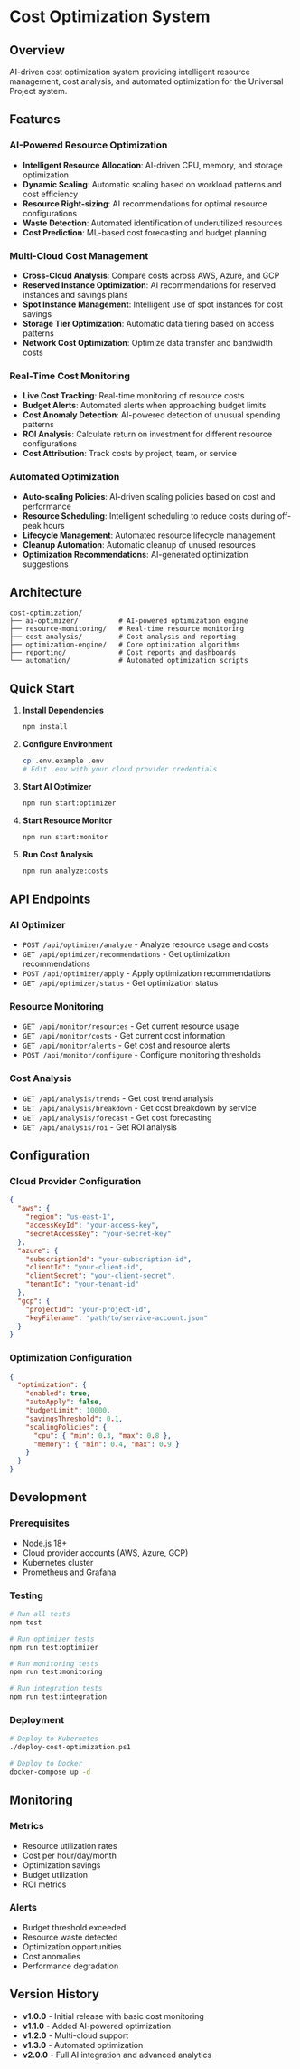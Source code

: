 # Cost Optimization System

## Overview
AI-driven cost optimization system providing intelligent resource management, cost analysis, and automated optimization for the Universal Project system.

## Features

### AI-Powered Resource Optimization
- **Intelligent Resource Allocation**: AI-driven CPU, memory, and storage optimization
- **Dynamic Scaling**: Automatic scaling based on workload patterns and cost efficiency
- **Resource Right-sizing**: AI recommendations for optimal resource configurations
- **Waste Detection**: Automated identification of underutilized resources
- **Cost Prediction**: ML-based cost forecasting and budget planning

### Multi-Cloud Cost Management
- **Cross-Cloud Analysis**: Compare costs across AWS, Azure, and GCP
- **Reserved Instance Optimization**: AI recommendations for reserved instances and savings plans
- **Spot Instance Management**: Intelligent use of spot instances for cost savings
- **Storage Tier Optimization**: Automatic data tiering based on access patterns
- **Network Cost Optimization**: Optimize data transfer and bandwidth costs

### Real-Time Cost Monitoring
- **Live Cost Tracking**: Real-time monitoring of resource costs
- **Budget Alerts**: Automated alerts when approaching budget limits
- **Cost Anomaly Detection**: AI-powered detection of unusual spending patterns
- **ROI Analysis**: Calculate return on investment for different resource configurations
- **Cost Attribution**: Track costs by project, team, or service

### Automated Optimization
- **Auto-scaling Policies**: AI-driven scaling policies based on cost and performance
- **Resource Scheduling**: Intelligent scheduling to reduce costs during off-peak hours
- **Lifecycle Management**: Automated resource lifecycle management
- **Cleanup Automation**: Automatic cleanup of unused resources
- **Optimization Recommendations**: AI-generated optimization suggestions

## Architecture

```
cost-optimization/
├── ai-optimizer/          # AI-powered optimization engine
├── resource-monitoring/   # Real-time resource monitoring
├── cost-analysis/         # Cost analysis and reporting
├── optimization-engine/   # Core optimization algorithms
├── reporting/             # Cost reports and dashboards
└── automation/            # Automated optimization scripts
```

## Quick Start

1. **Install Dependencies**
   ```bash
   npm install
   ```

2. **Configure Environment**
   ```bash
   cp .env.example .env
   # Edit .env with your cloud provider credentials
   ```

3. **Start AI Optimizer**
   ```bash
   npm run start:optimizer
   ```

4. **Start Resource Monitor**
   ```bash
   npm run start:monitor
   ```

5. **Run Cost Analysis**
   ```bash
   npm run analyze:costs
   ```

## API Endpoints

### AI Optimizer
- `POST /api/optimizer/analyze` - Analyze resource usage and costs
- `GET /api/optimizer/recommendations` - Get optimization recommendations
- `POST /api/optimizer/apply` - Apply optimization recommendations
- `GET /api/optimizer/status` - Get optimization status

### Resource Monitoring
- `GET /api/monitor/resources` - Get current resource usage
- `GET /api/monitor/costs` - Get current cost information
- `GET /api/monitor/alerts` - Get cost and resource alerts
- `POST /api/monitor/configure` - Configure monitoring thresholds

### Cost Analysis
- `GET /api/analysis/trends` - Get cost trend analysis
- `GET /api/analysis/breakdown` - Get cost breakdown by service
- `GET /api/analysis/forecast` - Get cost forecasting
- `GET /api/analysis/roi` - Get ROI analysis

## Configuration

### Cloud Provider Configuration
```json
{
  "aws": {
    "region": "us-east-1",
    "accessKeyId": "your-access-key",
    "secretAccessKey": "your-secret-key"
  },
  "azure": {
    "subscriptionId": "your-subscription-id",
    "clientId": "your-client-id",
    "clientSecret": "your-client-secret",
    "tenantId": "your-tenant-id"
  },
  "gcp": {
    "projectId": "your-project-id",
    "keyFilename": "path/to/service-account.json"
  }
}
```

### Optimization Configuration
```json
{
  "optimization": {
    "enabled": true,
    "autoApply": false,
    "budgetLimit": 10000,
    "savingsThreshold": 0.1,
    "scalingPolicies": {
      "cpu": { "min": 0.3, "max": 0.8 },
      "memory": { "min": 0.4, "max": 0.9 }
    }
  }
}
```

## Development

### Prerequisites
- Node.js 18+
- Cloud provider accounts (AWS, Azure, GCP)
- Kubernetes cluster
- Prometheus and Grafana

### Testing
```bash
# Run all tests
npm test

# Run optimizer tests
npm run test:optimizer

# Run monitoring tests
npm run test:monitoring

# Run integration tests
npm run test:integration
```

### Deployment
```bash
# Deploy to Kubernetes
./deploy-cost-optimization.ps1

# Deploy to Docker
docker-compose up -d
```

## Monitoring

### Metrics
- Resource utilization rates
- Cost per hour/day/month
- Optimization savings
- Budget utilization
- ROI metrics

### Alerts
- Budget threshold exceeded
- Resource waste detected
- Optimization opportunities
- Cost anomalies
- Performance degradation

## Version History

- **v1.0.0** - Initial release with basic cost monitoring
- **v1.1.0** - Added AI-powered optimization
- **v1.2.0** - Multi-cloud support
- **v1.3.0** - Automated optimization
- **v2.0.0** - Full AI integration and advanced analytics